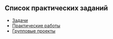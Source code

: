 ## Список практических заданий

  - [Задачи](./01_tasks/ReadMe.md)
  - [Практические работы](./02_practice_work/ReadMe.md)
  - [Групповые проекты](./03_group_projects/ReadMe.md)

